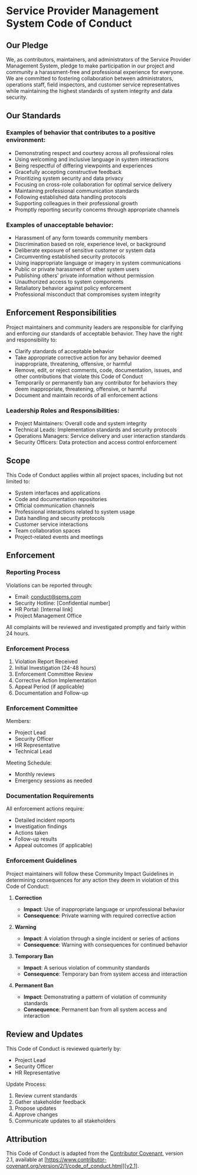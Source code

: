 # Service Provider Management System Code of Conduct

## Our Pledge

We, as contributors, maintainers, and administrators of the Service Provider Management System, pledge to make participation in our project and community a harassment-free and professional experience for everyone. We are committed to fostering collaboration between administrators, operations staff, field inspectors, and customer service representatives while maintaining the highest standards of system integrity and data security.

## Our Standards

### Examples of behavior that contributes to a positive environment:

* Demonstrating respect and courtesy across all professional roles
* Using welcoming and inclusive language in system interactions
* Being respectful of differing viewpoints and experiences
* Gracefully accepting constructive feedback
* Prioritizing system security and data privacy
* Focusing on cross-role collaboration for optimal service delivery
* Maintaining professional communication standards
* Following established data handling protocols
* Supporting colleagues in their professional growth
* Promptly reporting security concerns through appropriate channels

### Examples of unacceptable behavior:

* Harassment of any form towards community members
* Discrimination based on role, experience level, or background
* Deliberate exposure of sensitive customer or system data
* Circumventing established security protocols
* Using inappropriate language or imagery in system communications
* Public or private harassment of other system users
* Publishing others' private information without permission
* Unauthorized access to system components
* Retaliatory behavior against policy enforcement
* Professional misconduct that compromises system integrity

## Enforcement Responsibilities

Project maintainers and community leaders are responsible for clarifying and enforcing our standards of acceptable behavior. They have the right and responsibility to:

* Clarify standards of acceptable behavior
* Take appropriate corrective action for any behavior deemed inappropriate, threatening, offensive, or harmful
* Remove, edit, or reject comments, code, documentation, issues, and other contributions that violate this Code of Conduct
* Temporarily or permanently ban any contributor for behaviors they deem inappropriate, threatening, offensive, or harmful
* Document and maintain records of all enforcement actions

### Leadership Roles and Responsibilities:

* Project Maintainers: Overall code and system integrity
* Technical Leads: Implementation standards and security protocols
* Operations Managers: Service delivery and user interaction standards
* Security Officers: Data protection and access control enforcement

## Scope

This Code of Conduct applies within all project spaces, including but not limited to:

* System interfaces and applications
* Code and documentation repositories
* Official communication channels
* Professional interactions related to system usage
* Data handling and security protocols
* Customer service interactions
* Team collaboration spaces
* Project-related events and meetings

## Enforcement

### Reporting Process

Violations can be reported through:
* Email: conduct@spms.com
* Security Hotline: [Confidential number]
* HR Portal: [Internal link]
* Project Management Office

All complaints will be reviewed and investigated promptly and fairly within 24 hours.

### Enforcement Process

1. Violation Report Received
2. Initial Investigation (24-48 hours)
3. Enforcement Committee Review
4. Corrective Action Implementation
5. Appeal Period (if applicable)
6. Documentation and Follow-up

### Enforcement Committee

Members:
* Project Lead
* Security Officer
* HR Representative
* Technical Lead

Meeting Schedule:
* Monthly reviews
* Emergency sessions as needed

### Documentation Requirements

All enforcement actions require:
* Detailed incident reports
* Investigation findings
* Actions taken
* Follow-up results
* Appeal outcomes (if applicable)

### Enforcement Guidelines

Project maintainers will follow these Community Impact Guidelines in determining consequences for any action they deem in violation of this Code of Conduct:

1. **Correction**
   * **Impact**: Use of inappropriate language or unprofessional behavior
   * **Consequence**: Private warning with required corrective action

2. **Warning**
   * **Impact**: A violation through a single incident or series of actions
   * **Consequence**: Warning with consequences for continued behavior

3. **Temporary Ban**
   * **Impact**: A serious violation of community standards
   * **Consequence**: Temporary ban from system access and interaction

4. **Permanent Ban**
   * **Impact**: Demonstrating a pattern of violation of community standards
   * **Consequence**: Permanent ban from all system access and interaction

## Review and Updates

This Code of Conduct is reviewed quarterly by:
* Project Lead
* Security Officer
* HR Representative

Update Process:
1. Review current standards
2. Gather stakeholder feedback
3. Propose updates
4. Approve changes
5. Communicate updates to all stakeholders

## Attribution

This Code of Conduct is adapted from the [Contributor Covenant][homepage], version 2.1,
available at [https://www.contributor-covenant.org/version/2/1/code_of_conduct.html][v2.1].

[homepage]: https://www.contributor-covenant.org
[v2.1]: https://www.contributor-covenant.org/version/2/1/code_of_conduct.html